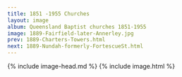 ```yaml
---
title: 1851 -1955 Churches
layout: image
album: Queensland Baptist churches 1851-1955
image: 1889-Fairfield-later-Annerley.jpg
prev: 1889-Charters-Towers.html
next: 1889-Nundah-formerly-FortescueSt.html
---
```

 {% include image-head.md %}
{% include image.html %}